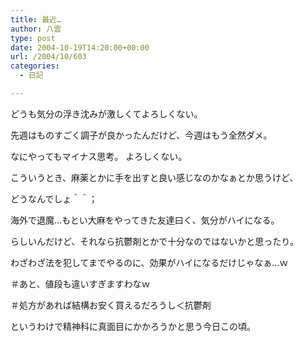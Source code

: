 ```yaml
---
title: 最近…
author: 八雲
type: post
date: 2004-10-19T14:20:00+00:00
url: /2004/10/603
categories:
  - 日記

---
```

どうも気分の浮き沈みが激しくてよろしくない。
  
先週はものすごく調子が良かったんだけど、今週はもう全然ダメ。
  
なにやってもマイナス思考。 よろしくない。
  
こういうとき、麻薬とかに手を出すと良い感じなのかなぁとか思うけど、
  
どうなんでしょ＾＾；
  
海外で退魔…もとい大麻をやってきた友達曰く、気分がハイになる。
  
らしいんだけど、それなら抗鬱剤とかで十分なのではないかと思ったり。
  
わざわざ法を犯してまでやるのに、効果がハイになるだけじゃなぁ…ｗ
  
＃あと、値段も違いすぎますわなｗ
  
＃処方があれば結構お安く買えるだろうし＜抗鬱剤

というわけで精神科に真面目にかかろうかと思う今日この頃。